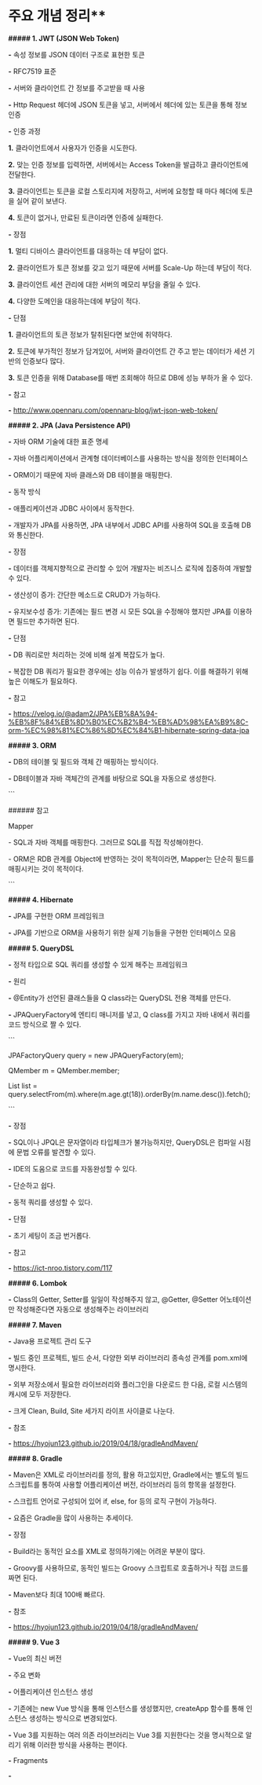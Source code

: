 # 주요 개념 정리**



**#####  1. JWT (JSON Web Token)**



 **-** 속성 정보를 JSON 데이터 구조로 표현한 토큰

 **-** RFC7519 표준

 **-** 서버와 클라이언트 간 정보를 주고받을 때 사용

  **-** Http Request 헤더에 JSON 토큰을 넣고, 서버에서 헤더에 있는 토큰을 통해 정보 인증



**-** 인증 과정

 **1.** 클라이언트에서 사용자가 인증을 시도한다.

 **2.** 맞는 인증 정보를 입력하면, 서버에서는 Access Token을 발급하고 클라이언트에 전달한다.

 **3.** 클라이언트는 토큰을 로컬 스토리지에 저장하고, 서버에 요청할 때 마다 헤더에 토큰을 실어 같이 보낸다.

 **4.** 토큰이 없거나, 만료된 토큰이라면 인증에 실패한다.



**-** 장점

 **1.** 멀티 디바이스 클라이언트를 대응하는 데 부담이 없다.

 **2.** 클라이언트가 토큰 정보를 갖고 있기 때문에 서버를 Scale-Up 하는데 부담이 적다.

 **3.** 클라이언트 세션 관리에 대한 서버의 메모리 부담을 줄일 수 있다.

 **4.** 다양한 도메인을 대응하는데에 부담이 적다.



**-** 단점

 **1.** 클라이언트의 토큰 정보가 탈취된다면 보안에 취약하다.

 **2.** 토큰에 부가적인 정보가 담겨있어, 서버와 클라이언트 간 주고 받는 데이터가 세션 기반의 인증보다 많다.

 **3.** 토큰 인증을 위해 Database를 매번 조회해야 하므로 DB에 성능 부하가 올 수 있다.



**-** 참고

 **-** http://www.opennaru.com/opennaru-blog/jwt-json-web-token/



**##### 2. JPA (Java Persistence API)**



**-** 자바 ORM 기술에 대한 표준 명세

**-** 자바 어플리케이션에서 관계형 데이터베이스를 사용하는 방식을 정의한 인터페이스

**-** ORM이기 때문에 자바 클래스와 DB 테이블을 매핑한다.

**-** 동작 방식

 **-** 애플리케이션과 JDBC 사이에서 동작한다.

 **-** 개발자가 JPA를 사용하면, JPA 내부에서 JDBC API를 사용하여 SQL을 호출해 DB와 통신한다.

**-** 장점

 **-** 데이터를 객체지향적으로 관리할 수 있어 개발자는 비즈니스 로직에 집중하여 개발할 수 있다.

 **-** 생산성이 증가: 간단한 메소드로 CRUD가 가능하다. 

 **-** 유지보수성 증가: 기존에는 필드 변경 시 모든 SQL을 수정해야 했지만 JPA를 이용하면 필드만 추가하면 된다.

**-** 단점

 **-** DB 쿼리로만 처리하는 것에 비해 설계 복잡도가 높다.

 **-** 복잡한 DB 쿼리가 필요한 경우에는 성능 이슈가 발생하기 쉽다. 이를 해결하기 위해 높은 이해도가 필요하다.

**-** 참고

 **-** https://velog.io/@adam2/JPA%EB%8A%94-%EB%8F%84%EB%8D%B0%EC%B2%B4-%EB%AD%98%EA%B9%8C-orm-%EC%98%81%EC%86%8D%EC%84%B1-hibernate-spring-data-jpa



**##### 3. ORM**



**-** DB의 테이블 및 필드와 객체 간 매핑하는 방식이다.



**-** DB테이블과 자바 객체간의 관계를 바탕으로 SQL을 자동으로 생성한다.



 \```

 \###### 참고

 

 Mapper

 

 \- SQL과 자바 객체를 매핑한다. 그러므로 SQL를 직접 작성해야한다.

 \- ORM은 RDB 관계를 Object에 반영하는 것이 목적이라면, Mapper는 단순히 필드를 매핑시키는 것이 목적이다.

 \```



 



**##### 4. Hibernate**



**-** JPA를 구현한 ORM 프레임워크

**-** JPA를 기반으로 ORM을 사용하기 위한 실제 기능들을 구현한 인터페이스 모음



**##### 5. QueryDSL**



**-** 정적 타입으로 SQL 쿼리를 생성할 수 있게 해주는 프레임워크



**-** 원리



 **-** @Entity가 선언된 클래스들을 Q class라는 QueryDSL 전용 객체를 만든다.



 **-** JPAQueryFactory에 엔티티 매니저를 넣고, Q class를 가지고 자바 내에서 쿼리를 코드 방식으로 짤 수 있다.



  \```

  JPAFactoryQuery query = new JPAQueryFactory(em);

  QMember m = QMember.member;

  

  List<Member> list = query.selectFrom(m).where(m.age.gt(18)).orderBy(m.name.desc()).fetch();

  \```



**-** 장점



 **-** SQL이나 JPQL은 문자열이라 타입체크가 불가능하지만, QueryDSL은 컴파일 시점에 문법 오류를 발견할 수 있다.

 **-** IDE의 도움으로 코드를 자동완성할 수 있다.

 **-** 단순하고 쉽다.

 **-** 동적 쿼리를 생성할 수 있다.



**-** 단점



 **-** 초기 세팅이 조금 번거롭다.



**-** 참고



 **-** https://ict-nroo.tistory.com/117



**##### 6. Lombok**



**-** Class의 Getter, Setter를 일일이 작성해주지 않고, @Getter, @Setter 어노테이션만 작성해준다면 자동으로 생성해주는 라이브러리



**##### 7. Maven**



**-** Java용 프로젝트 관리 도구

**-** 빌드 중인 프로젝트, 빌드 순서, 다양한 외부 라이브러리 종속성 관계를 pom.xml에 명시한다.

**-** 외부 저장소에서 필요한 라이브러리와 플러그인을 다운로드 한 다음, 로컬 시스템의 캐시에 모두 저장한다.

**-** 크게 Clean, Build, Site 세가지 라이프 사이클로 나눈다.

**-** 참조

 **-** https://hyojun123.github.io/2019/04/18/gradleAndMaven/



**##### 8. Gradle**



**-** Maven은 XML로 라이브러리를 정의, 활용 하고있지만, Gradle에서는 별도의 빌드 스크립트를 통하여 사용할 어플리케이션 버전, 라이브러리 등의 항목을 설정한다.

**-** 스크립트 언어로 구성되어 있어 if, else, for 등의 로직 구현이 가능하다.

**-** 요즘은 Gradle을 많이 사용하는 추세이다.

**-** 장점

 **-** Build라는 동적인 요소를 XML로 정의하기에는 어려운 부분이 많다.

 **-** Groovy를 사용하므로, 동적인 빌드는 Groovy 스크립트로 호출하거나 직접 코드를 짜면 된다.

 **-** Maven보다 최대 100배 빠르다.



**-** 참조

 **-** https://hyojun123.github.io/2019/04/18/gradleAndMaven/



**##### 9. Vue 3**



**-** Vue의 최신 버전



**-** 주요 변화



 **-** 어플리케이션 인스턴스 생성



  **-** 기존에는 new Vue 방식을 통해 인스턴스를 생성했지만, createApp 함수를 통해 인스턴스 생성하는 방식으로 변경되었다.

  **-** Vue 3를 지원하는 여러 의존 라이브러리는 Vue 3를 지원한다는 것을 명시적으로 알리기 위해 이러한 방식을 사용하는 편이다.



 **-** Fragments



  **-** <template> 내에는 무조건 단일 루트 요소가 있어야 했지만(ex: 최상위에 꼭 <div> 하나만 놓기), 이제는 여러개의 요소가 선언이 가능하다.



 **-** Composition API



  **-** 기존에는 props, data, methods가 같은 depth에서 선언이 가능하고, data를 Object로 선언했지만, Vue 3 에서는 setup()을 활용하여 선언한다.



  **-** 기존의 data, methods의 사용이 가능하나 data는 함수로만 선언이 가능하다.



  **-** 코드 가독성, 유지모수성, 재사용성이 높아졌다.



  **-** 라이프 사이클 훅 접근 방법



   **-** 접두사 on을 추가하여 컴포넌트의 라이프 사이클 훅에 접근할 수 있다.



​    (ex: onBeforeMount)



   **-** beforeCreate와 create는 setup()에서 불필요하다.



 **-** this에서 props와 emit을 분리



  **-** props와 emit을 더 이상 this로 접근하지 않고, Composition API의 setup()에서 props와 emit을 명시적으로 전달 인자로 선언해야 한다.



 **-** 컴포넌트 Lifecycle의 변화



  **-** Vue 2

![](https://raw.githubusercontent.com/BaekYuri/images/main/img/lifecycle_vue2.png)

  **-** Vue 3

![](https://raw.githubusercontent.com/BaekYuri/images/main/img/lifecycle_vue3.png)



**##### 10. Element Plus**



**-** Vue 3 기반 데스크탑 UI 라이브러리

**-** Vuetify보다 지원하는 컴포넌트의 개수가 많아 활용하기 좋다.



**##### 11. Vuex**



**-** Vue 애플리케이션에 대한 상태 관리 패턴 + 라이브러리

**-** 여러 뷰에서 동일한 변수, 함수를 사용할 때, 뷰마다 같은 내용을 복사하거나 데이터 전달을 여러번 거치면서 사용하면 유지보수하기 어렵다.

**-** Vuex는 컴포넌트 간 데이터 전달을 명시하고, 여러개의 컴포넌트에서 같은 데이터를 업데이트 하기 쉽게 만든다.



**-** State(상태), Getters, Mutation(Setter), Actions(Methods)를 가질 수 있고, 모듈화를 해 용도별로 나눌수도 있다.